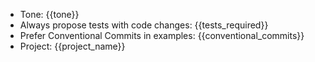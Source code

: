 - Tone: {{tone}}
- Always propose tests with code changes: {{tests_required}}
- Prefer Conventional Commits in examples: {{conventional_commits}}
- Project: {{project_name}}
